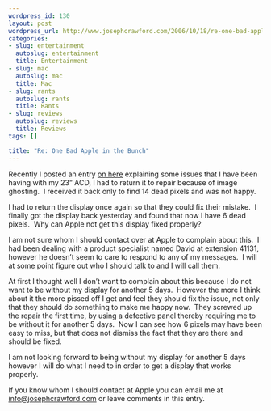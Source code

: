 ```yaml
--- 
wordpress_id: 130
layout: post
wordpress_url: http://www.josephcrawford.com/2006/10/18/re-one-bad-apple-in-the-bunch/
categories: 
- slug: entertainment
  autoslug: entertainment
  title: Entertainment
- slug: mac
  autoslug: mac
  title: Mac
- slug: rants
  autoslug: rants
  title: Rants
- slug: reviews
  autoslug: reviews
  title: Reviews
tags: []

title: "Re: One Bad Apple in the Bunch"
---
```


Recently I posted an entry [on here](http://www.josephcrawford.com/2006/10/11/one-bad-apple-in-the-bunch/ "One Bad Apple in the Bunch") explaining some issues that I have been having with my 23” ACD, I had to return it to repair because of image ghosting.  I received it back only to find 14 dead pixels and was not happy.

I had to return the display once again so that they could fix their mistake.  I finally got the display back yesterday and found that now I have 6 dead pixels.  Why can Apple not get this display fixed properly?

I am not sure whom I should contact over at Apple to complain about this.  I had been dealing with a product specialist named David at extension 41131, however he doesn’t seem to care to respond to any of my messages.  I will at some point figure out who I should talk to and I will call them.

At first I thought well I don’t want to complain about this because I do not want to be without my display for another 5 days.  However the more I think about it the more pissed off I get and feel they should fix the issue, not only that they should do something to make me happy now.  They screwed up the repair the first time, by using a defective panel thereby requiring me to be without it for another 5 days.  Now I can see how 6 pixels may have been easy to miss, but that does not dismiss the fact that they are there and should be fixed.

I am not looking forward to being without my display for another 5 days however I will do what I need to in order to get a display that works properly.

If you know whom I should contact at Apple you can email me at [info@josephcrawford.com](mailto:info@josephcrawford.com?subject=Apple%20Support%20Contacts "info@josephcrawford.com") or leave comments in this entry.
